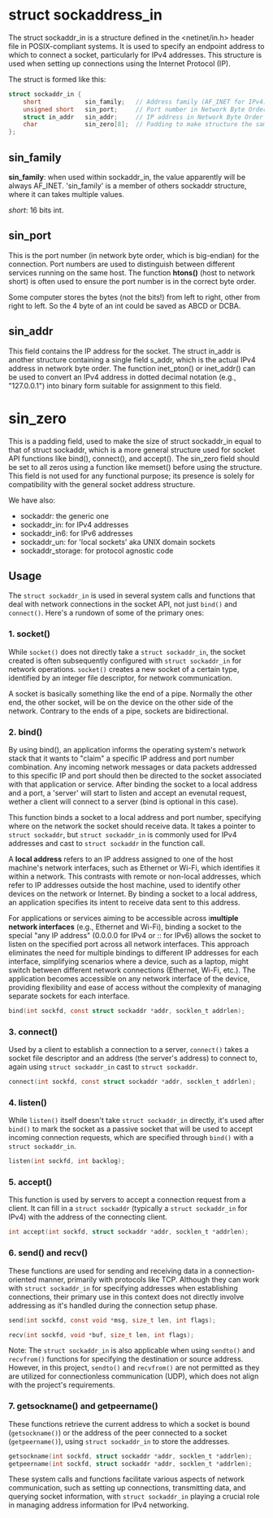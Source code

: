 # struct sockaddress_in

The struct sockaddr_in is a structure defined in the <netinet/in.h> header file in POSIX-compliant systems. It is used to specify an endpoint address to which to connect a socket, particularly for IPv4 addresses. This structure is used when setting up connections using the Internet Protocol (IP).

The struct is formed like this:

```c
struct sockaddr_in {
    short            sin_family;   // Address family (AF_INET for IPv4)
    unsigned short   sin_port;     // Port number in Network Byte Order
    struct in_addr   sin_addr;     // IP address in Network Byte Order
    char             sin_zero[8];  // Padding to make structure the same size as struct sockaddr
};

```

## sin_family

**sin_family**: when used within sockaddr_in, the value apparently will be always AF_INET. 'sin_family' is a member of others sockaddr structure, where it can takes multiple values.

_short_: 16 bits int.

## sin_port

This is the port number (in network byte order, which is big-endian) for the connection. Port numbers are used to distinguish between different services running on the same host. The function **htons()** (host to network short) is often used to ensure the port number is in the correct byte order.

Some computer stores the bytes (not the bits!) from left to right, other from right to left. So the 4 byte of an int could be saved as ABCD or DCBA.

## sin_addr

This field contains the IP address for the socket. The struct in_addr is another structure containing a single field s_addr, which is the actual IPv4 address in network byte order. The function inet_pton() or inet_addr() can be used to convert an IPv4 address in dotted decimal notation (e.g., "127.0.0.1") into binary form suitable for assignment to this field.

# sin_zero

This is a padding field, used to make the size of struct sockaddr_in equal to that of struct sockaddr, which is a more general structure used for socket API functions like bind(), connect(), and accept(). The sin_zero field should be set to all zeros using a function like memset() before using the structure. This field is not used for any functional purpose; its presence is solely for compatibility with the general socket address structure.

We have also:

- sockaddr: the generic one
- sockaddr_in: for IPv4 addresses
- sockaddr_in6: for IPv6 addresses
- sockaddr_un: for 'local sockets' aka UNIX domain sockets
- sockaddr_storage: for protocol agnostic code

## Usage

The `struct sockaddr_in` is used in several system calls and functions that deal with network connections in the socket API, not just `bind()` and `connect()`. Here's a rundown of some of the primary ones:

### 1. **socket()**

While `socket()` does not directly take a `struct sockaddr_in`, the socket created is often subsequently configured with `struct sockaddr_in` for network operations. `socket()` creates a new socket of a certain type, identified by an integer file descriptor, for network communication.

A socket is basically something like the end of a pipe. Normally the other end, the other socket, will be on the device on the other side of the network. Contrary to the ends of a pipe, sockets are bidirectional.

### 2. **bind()**

By using bind(), an application informs the operating system's network stack that it wants to "claim" a specific IP address and port number combination. Any incoming network messages or data packets addressed to this specific IP and port should then be directed to the socket associated with that application or service. After binding the socket to a local address and a port, a 'server' will start to listen and accept an evenutal request, wether a client will connect to a server (bind is optional in this case).

This function binds a socket to a local address and port number, specifying where on the network the socket should receive data. It takes a pointer to `struct sockaddr`, but `struct sockaddr_in` is commonly used for IPv4 addresses and cast to `struct sockaddr` in the function call.

A **local address** refers to an IP address assigned to one of the host machine's network interfaces, such as Ethernet or Wi-Fi, which identifies it within a network. This contrasts with remote or non-local addresses, which refer to IP addresses outside the host machine, used to identify other devices on the network or Internet. By binding a socket to a local address, an application specifies its intent to receive data sent to this address.

For applications or services aiming to be accessible across i**multiple network interfaces** (e.g., Ethernet and Wi-Fi), binding a socket to the special "any IP address" (0.0.0.0 for IPv4 or :: for IPv6) allows the socket to listen on the specified port across all network interfaces. This approach eliminates the need for multiple bindings to different IP addresses for each interface, simplifying scenarios where a device, such as a laptop, might switch between different network connections (Ethernet, Wi-Fi, etc.). The application becomes accessible on any network interface of the device, providing flexibility and ease of access without the complexity of managing separate sockets for each interface.

```c
bind(int sockfd, const struct sockaddr *addr, socklen_t addrlen);
```

### 3. **connect()**

Used by a client to establish a connection to a server, `connect()` takes a socket file descriptor and an address (the server's address) to connect to, again using `struct sockaddr_in` cast to `struct sockaddr`.

```c
connect(int sockfd, const struct sockaddr *addr, socklen_t addrlen);
```

### 4. **listen()**

While `listen()` itself doesn't take `struct sockaddr_in` directly, it's used after `bind()` to mark the socket as a passive socket that will be used to accept incoming connection requests, which are specified through `bind()` with a `struct sockaddr_in`.

```c
listen(int sockfd, int backlog);
```

### 5. **accept()**

This function is used by servers to accept a connection request from a client. It can fill in a `struct sockaddr` (typically a `struct sockaddr_in` for IPv4) with the address of the connecting client.

```c
int accept(int sockfd, struct sockaddr *addr, socklen_t *addrlen);
```

### 6. **send() and recv()**

These functions are used for sending and receiving data in a connection-oriented manner, primarily with protocols like TCP. Although they can work with `struct sockaddr_in` for specifying addresses when establishing connections, their primary use in this context does not directly involve addressing as it's handled during the connection setup phase.

```c
send(int sockfd, const void *msg, size_t len, int flags);

recv(int sockfd, void *buf, size_t len, int flags);
```

Note: The `struct sockaddr_in` is also applicable when using `sendto()` and `recvfrom()` functions for specifying the destination or source address. However, in this project, `sendto()` and `recvfrom()` are not permitted as they are utilized for connectionless communication (UDP), which does not align with the project's requirements.

### 7. **getsockname() and getpeername()**

These functions retrieve the current address to which a socket is bound (`getsockname()`) or the address of the peer connected to a socket (`getpeername()`), using `struct sockaddr_in` to store the addresses.

```c
getsockname(int sockfd, struct sockaddr *addr, socklen_t *addrlen);
getpeername(int sockfd, struct sockaddr *addr, socklen_t *addrlen);
```

These system calls and functions facilitate various aspects of network communication, such as setting up connections, transmitting data, and querying socket information, with `struct sockaddr_in` playing a crucial role in managing address information for IPv4 networking.
